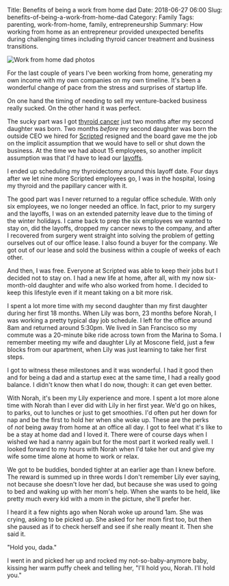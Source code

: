 Title: Benefits of being a work from home dad
Date: 2018-06-27 06:00
Slug: benefits-of-being-a-work-from-home-dad
Category: Family
Tags: parenting, work-from-home, family, entrepreneurship
Summary: How working from home as an entrepreneur provided unexpected benefits during challenging times including thyroid cancer treatment and business transitions.

![Work from home dad photos]({static}/images/unadjustednonraw_thumb_4f4.jpg)

For the last couple of years I've been working from home, generating my own income with my own companies on my own timeline. It's been a wonderful change of pace from the stress and surprises of startup life.

On one hand the timing of needing to sell my venture-backed business really sucked. On the other hand it was perfect.

The sucky part was I got [thyroid cancer](https://themighty.com/2018/01/my-papillary-thyroid-cancer-story/) just two months after my second daughter was born. Two months *before* my second daughter was born the outside CEO we hired for [Scripted](https://www.scripted.com/) resigned and the board gave me the job on the implicit assumption that we would have to sell or shut down the business. At the time we had about 15 employees, so another implicit assumption was that I'd have to lead our [layoffs](https://medium.com/@rbucks/the-story-behind-our-layoffs-699c2d2eea53).

I ended up scheduling my thyroidectomy around this layoff date. Four days after we let nine more Scripted employees go, I was in the hospital, losing my thyroid and the papillary cancer with it.

The good part was I never returned to a regular office schedule. With only six employees, we no longer needed an office. In fact, prior to my surgery and the layoffs, I was on an extended paternity leave due to the timing of the winter holidays. I came back to prep the six employees we wanted to stay on, did the layoffs, dropped my cancer news to the company, and after I recovered from surgery went straight into solving the problem of getting ourselves out of our office lease. I also found a buyer for the company. We got out of our lease and sold the business within a couple of weeks of each other.

And then, I was free. Everyone at Scripted was able to keep their jobs but I decided not to stay on. I had a new life at home, after all, with my now six-month-old daughter and wife who also worked from home. I decided to keep this lifestyle even if it meant taking on a bit more risk.

I spent a lot more time with my second daughter than my first daughter during her first 18 months. When Lily was born, 23 months before Norah, I was working a pretty typical day job schedule. I left for the office around 8am and returned around 5:30pm. We lived in San Francisco so my commute was a 20-minute bike ride across town from the Marina to Soma. I remember meeting my wife and daughter Lily at Moscone field, just a few blocks from our apartment, when Lily was just learning to take her first steps.

I got to witness these milestones and it was wonderful. I had it good then and for being a dad and a startup exec at the same time, I had a really good balance. I didn't know then what I do now, though: it can get even better.

With Norah, it's been my Lily experience and more. I spent a lot more alone time with Norah than I ever did with Lily in her first year. We'd go on hikes, to parks, out to lunches or just to get smoothies. I'd often put her down for nap and be the first to hold her when she woke up. These are the perks of *not* being away from home at an office all day. I got to feel what it's like to be a stay at home dad and I loved it. There were of course days when I wished we had a nanny again but for the most part it worked really well. I looked forward to my hours with Norah when I'd take her out and give my wife some time alone at home to work or relax.

We got to be buddies, bonded tighter at an earlier age than I knew before. The reward is summed up in three words I don't remember Lily ever saying, not because she doesn't love her dad, but because she was used to going to bed and waking up with her mom's help. When she wants to be held, like pretty much every kid with a mom in the picture, she'll prefer her.

I heard it a few nights ago when Norah woke up around 1am. She was crying, asking to be picked up. She asked for her mom first too, but then she paused as if to check herself and see if she really meant it. Then she said it.

"Hold you, dada."

I went in and picked her up and rocked my not-so-baby-anymore baby, kissing her warm puffy cheek and telling her, "I'll hold you, Norah. I'll hold you."